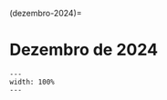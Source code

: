 (dezembro-2024)=

# Dezembro de 2024

```{figure} ../imagens/calendario/2024/calendario-2024-12.svg
---
width: 100%
---
```

